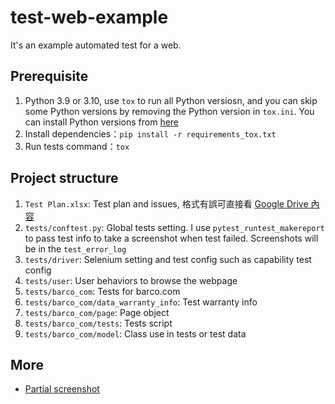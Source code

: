 # test-web-example
It's an example automated test for a web. 

## Prerequisite
1. Python 3.9 or 3.10, use `tox` to run all Python versiosn, and you can skip some Python versions by removing the Python version in `tox.ini`. You can install Python versions from [here](https://www.python.org/downloads/)
1. Install dependencies：`pip install -r requirements_tox.txt`
1. Run tests command：`tox`

## Project structure
1. `Test Plan.xlsx`: Test plan and issues, 格式有誤可直接看 [Google Drive 內容](https://docs.google.com/spreadsheets/d/1n7X14ZKllbGAj6nsAIcyYBTeE297GziyxdhS1gv0F6k/edit?usp=sharing)
1. `tests/conftest.py`: Global tests setting. I use `pytest_runtest_makereport` to pass test info to take a screenshot when test failed. Screenshots will be in the `test_error_log`
1. `tests/driver`: Selenium setting and test config such as capability test config
1. `tests/user`: User behaviors to browse the webpage
1. `tests/barco_com`: Tests for barco.com
1. `tests/barco_com/data_warranty_info`: Test warranty info
1. `tests/barco_com/page`: Page object
1. `tests/barco_com/tests`: Tests script
1. `tests/barco_com/model`: Class use in tests or test data

## More
- [Partial screenshot](https://stackoverflow.com/questions/15018372/how-to-take-partial-screenshot-with-selenium-webdriver-in-python) 

